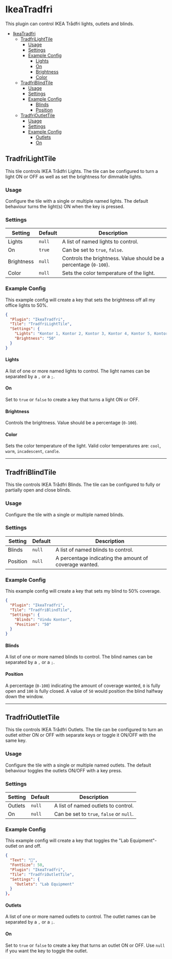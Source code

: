 # IkeaTradfri

This plugin can control IKEA Trådfri lights, outlets and blinds.

- [IkeaTradfri](#ikeatradfri)
  - [TradfriLightTile](#tradfrilighttile)
    - [Usage](#usage)
    - [Settings](#settings)
    - [Example Config](#example-config)
      - [Lights](#lights)
      - [On](#on)
      - [Brightness](#brightness)
      - [Color](#color)
  - [TradfriBlindTile](#tradfriblindtile)
    - [Usage](#usage-1)
    - [Settings](#settings-1)
    - [Example Config](#example-config-1)
      - [Blinds](#blinds)
      - [Position](#position)
  - [TradfriOutletTile](#tradfrioutlettile)
    - [Usage](#usage-2)
    - [Settings](#settings-2)
    - [Example Config](#example-config-2)
      - [Outlets](#outlets)
      - [On](#on-1)


## TradfriLightTile
This tile controls IKEA Trådfri Lights. The tile can be configured to turn a light ON or OFF as well as set the brightness for dimmable lights.


### Usage
Configure the tile with a single or multiple named lights. The default behaviour turns the light(s) ON when the key is pressed.


### Settings

| Setting    | Default | Description                                                      |
| ---------- | ------- | ---------------------------------------------------------------- |
| Lights     | `null`  | A list of named lights to control.                               |
| On         | `true`  | Can be set to `true`, `false`.                                   |
| Brightness | `null`  | Controls the brightness. Value should be a percentage (`0-100`). |
| Color      | `null`  | Sets the color temperature of the light.                         |


### Example Config
This example config will create a key that sets the brightness off all my office lights to 50%.

```json
{
  "Plugin": "IkeaTradfri",
  "Tile": "TradfriLightTile",
  "Settings": {
    "Lights": "Kontor 1, Kontor 2, Kontor 3, Kontor 4, Kontor 5, Kontor 6, Kontor 7, Kontor 8",
    "Brightness": "50"
  }
}
```


#### Lights
A list of one or more named lights to control. The light names can be separated by a `,` or a `;`.

#### On
Set to `true` or `false` to create a key that turns a light ON or OFF.

#### Brightness
Controls the brightness. Value should be a percentage (`0-100`).

#### Color
Sets the color temperature of the light. Valid color temperatures are: `cool`, `warm`, `incadescent`, `candle`.


---


## TradfriBlindTile
This tile controls IKEA Trådfri Blinds. The tile can be configured to fully or partially open and close blinds.


### Usage
Configure the tile with a single or multiple named blinds.


### Settings

| Setting  | Default | Description                                            |
| -------- | ------- | ------------------------------------------------------ |
| Blinds   | `null`  | A list of named blinds to control.                     |
| Position | `null`  | A percentage indicating the amount of coverage wanted. |


### Example Config
This example config will create a key that sets my blind to 50% coverage.

```json
{
  "Plugin": "IkeaTradfri",
  "Tile": "TradfriBlindTile",
  "Settings": {
    "Blinds": "Vindu Kontor",
    "Position": "50"
  }
}
```


#### Blinds
A list of one or more named blinds to control. The blind names can be separated by a `,` or a `;`.

#### Position
A percentage (`0-100`) indicating the amount of coverage wanted, `0` is fully open and `100` is fully closed. A value of `50` would position the blind halfway down the window.


---


## TradfriOutletTile
This tile controls IKEA Trådfri Outlets. The tile can be configured to turn an outlet either ON or OFF with separate keys or toggle it ON/OFF with the same key.


### Usage
Configure the tile with a single or multiple named outlets. The default behaviour toggles the outlets ON/OFF with a key press.


### Settings

| Setting | Default | Description                              |
| ------- | ------- | ---------------------------------------- |
| Outlets | `null`  | A list of named outlets to control.      |
| On      | `null`  | Can be set to `true`, `false` or `null`. |


### Example Config
This example config will create a key that toggles the "Lab Equipment"-outlet on and off.

```json
{
  "Text": "🔌",
  "FontSize": 50,
  "Plugin": "IkeaTradfri",
  "Tile": "TradfriOutletTile",
  "Settings": {
    "Outlets": "Lab Equipment"
  }
},
```


#### Outlets
A list of one or more named outlets to control. The outlet names can be separated by a `,` or a `;`.

#### On
Set to `true` or `false` to create a key that turns an outlet ON or OFF. Use `null` if you want the key to toggle the outlet.
